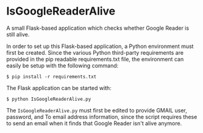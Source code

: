 IsGoogleReaderAlive
===================

A small Flask-based application which checks whether Google Reader is still alive. 

In order to set up this Flask-based application, a Python environment must first
be created. Since the various Python third-party requirements are provided in
the pip readable requirements.txt file, the environment can easily be setup with
the following command:

`$ pip install -r requirements.txt`

The Flask application can be started with:

`$ python IsGoogleReaderAlive.py`

The `IsGoogleReaderAlive.py` must first be edited to provide GMAIL user,
password, and To email address information, since the script requires these to
send an email when it finds that Google Reader isn't alive anymore.
